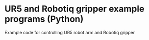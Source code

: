 # UR5 and Robotiq gripper example programs (Python)
Example code for controlling UR5 robot arm and Robotiq gripper
